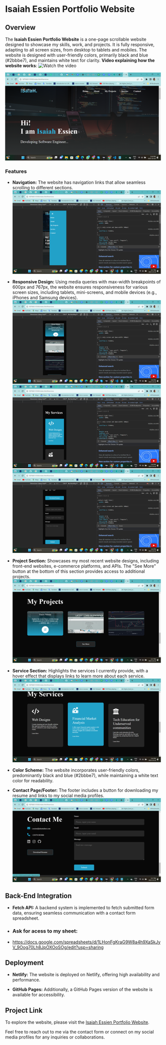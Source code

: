 # Isaiah Essien Portfolio Website

## Overview

The **Isaiah Essien Portfolio Website** is a one-page scrollable website designed to showcase my skills, work, and projects. It is fully responsive, adapting to all screen sizes, from desktop to tablets and mobiles. The website is designed with user-friendly colors, primarily black and blue (#2bbbe7), and maintains white text for clarity.
**Video explaining how the website works**: ![Watch the video](https://www.loom.com/share/6577f5e0526041658619d76330805a24)

![App Screenshot](/Assets/Screenshots/home-wide.png)
### Features

- **Navigation:** The website has navigation links that allow seamless scrolling to different sections.
![App Screenshot](/Assets/Screenshots/nav.png)

- **Responsive Design:** Using media queries with max-width breakpoints of 600px and 767px, the website ensures responsiveness for various screen sizes, including tablets, mini-screens, and mobile devices (e.g., iPhones and Samsung devices).
![App Screenshot](/Assets/Screenshots/project-small.png) 
![App Screenshot](/Assets/Screenshots/services-small.png)
![App Screenshot](/Assets/Screenshots/contact-smal.png)

- **Project Section:** Showcases my most recent website designs, including front-end websites, e-commerce platforms, and APIs. The "See More" button at the bottom of this section provides access to additional projects.
![App Screenshot](/Assets/Screenshots/projects%20-wide.png)

- **Service Section:** Highlights the services I currently provide, with a hover effect that displays links to learn more about each service.
![App Screenshot](/Assets/Screenshots/service-wide.png)

- **Color Scheme:** The website incorporates user-friendly colors, predominantly black and blue (#2bbbe7), while maintaining a white text color for readability.

- **Contact Page/Footer:** The footer includes a button for downloading my resume and links to my social media profiles.
![App Screenshot](/Assets/Screenshots/contact-wide.png)

## Back-End Integration

- **Fetch API:** A backend system is implemented to fetch submitted form data, ensuring seamless communication with a contact form spreadsheet.
- ### Ask for acess to my sheet: 
- https://docs.google.com/spreadsheets/d/1LHonFgKraG9W8a4h9XaSkJyV_9Oog70Lh8JpOXOoSOg/edit?usp=sharing

## Deployment

- **Netlify:** The website is deployed on Netlify, offering high availability and performance.

- **GitHub Pages:** Additionally, a GitHub Pages version of the website is available for accessibility.

## Project Link

To explore the website, please visit the [Isaiah Essien Portfolio Website](https://isaiah-essien.github.io/Resume-Website-Assignment/).

Feel free to reach out to me via the contact form or connect on my social media profiles for any inquiries or collaborations.
